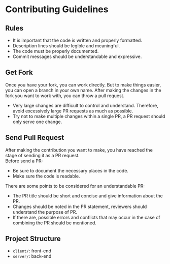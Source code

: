 # Contributing Guidelines

## Rules
- It is important that the code is written and properly formatted.
- Description lines should be legible and meaningful.
- The code must be properly documented.
- Commit messages should be understandable and expressive.

## Get Fork
Once you have your fork, you can work directly. But to make things easier, you can open a branch in your own name. After making the changes in the fork you want to work with, you can throw a pull request.
- Very large changes are difficult to control and understand. Therefore, avoid excessively large PR requests as much as possible.
- Try not to make multiple changes within a single PR, a PR request should only serve one change.

## Send Pull Request
After making the contribution you want to make, you have reached the stage of sending it as a PR request.\
Before send a PR:
- Be sure to document the necessary places in the code.
- Make sure the code is readable.

There are some points to be considered for an understandable PR:
- The PR title should be short and concise and give information about the PR.
- Changes should be noted in the PR statement, reviewers should understand the purpose of PR.
- If there are, possible errors and conflicts that may occur in the case of combining the PR should be mentioned.

## Project Structure

- `client/`: front-end
- `server/`: back-end
